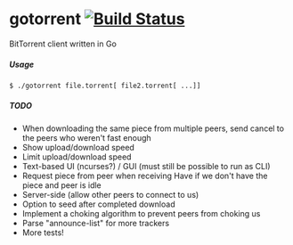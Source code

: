 gotorrent [![Build Status](https://travis-ci.org/marksamman/gotorrent.svg?branch=master)](https://travis-ci.org/marksamman/gotorrent)
=========

BitTorrent client written in Go

##### Usage
```bash
$ ./gotorrent file.torrent[ file2.torrent[ ...]]
```

##### TODO
* When downloading the same piece from multiple peers, send cancel to the peers who weren't fast enough
* Show upload/download speed
* Limit upload/download speed
* Text-based UI (ncurses?) / GUI (must still be possible to run as CLI)
* Request piece from peer when receiving Have if we don't have the piece and peer is idle
* Server-side (allow other peers to connect to us)
* Option to seed after completed download
* Implement a choking algorithm to prevent peers from choking us
* Parse "announce-list" for more trackers
* More tests!
